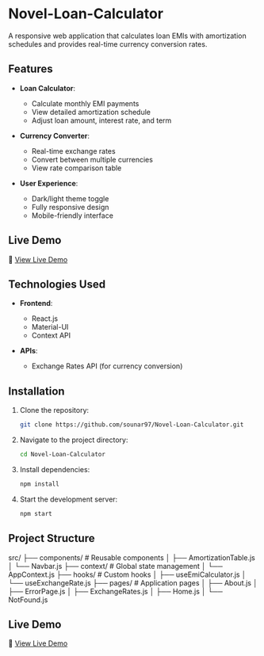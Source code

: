# Novel-Loan-Calculator

A responsive web application that calculates loan EMIs with amortization schedules and provides real-time currency conversion rates.

## Features

- **Loan Calculator**:
  - Calculate monthly EMI payments
  - View detailed amortization schedule
  - Adjust loan amount, interest rate, and term

- **Currency Converter**:
  - Real-time exchange rates
  - Convert between multiple currencies
  - View rate comparison table

- **User Experience**:
  - Dark/light theme toggle
  - Fully responsive design
  - Mobile-friendly interface

## Live Demo

🚀 [View Live Demo](https://sounovel-loan-calculator.netlify.app/) 

## Technologies Used

- **Frontend**:
  - React.js
  - Material-UI
  - Context API

- **APIs**:
  - Exchange Rates API (for currency conversion)

## Installation

1. Clone the repository:
   ```bash
   git clone https://github.com/sounar97/Novel-Loan-Calculator.git
   ```

2. Navigate to the project directory:
   ```bash
   cd Novel-Loan-Calculator
   ```

3. Install dependencies:
   ```bash
   npm install
   ```

4. Start the development server:
   ```bash
   npm start
   ```

## Project Structure

src/
├── components/          # Reusable components
│   ├── AmortizationTable.js
│   └── Navbar.js
├── context/             # Global state management
│   └── AppContext.js
├── hooks/               # Custom hooks
│   ├── useEmiCalculator.js
│   └── useExchangeRate.js
├── pages/               # Application pages
│   ├── About.js
│   ├── ErrorPage.js
│   ├── ExchangeRates.js
│   ├── Home.js
│   └── NotFound.js


## Live Demo

🚀 [View Live Demo](https://sounovel-loan-calculator.netlify.app/) <!-- Insert your live demo link here -->


